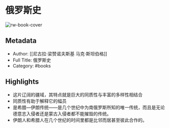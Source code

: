 # 俄罗斯史

![rw-book-cover](https://wfqqreader-1252317822.image.myqcloud.com/cover/239/31422239/s_31422239.jpg)

## Metadata
- Author: [[尼古拉·梁赞诺夫斯基 马克·斯坦伯格]]
- Full Title: 俄罗斯史
- Category: #books

## Highlights
- 这片辽阔的疆域，其特点就是巨大的同质性与丰富的多样性相结合
- 同质性有助于解释它的幅员
- 是希腊—伊朗传统——是几个世纪中为南俄罗斯所知的唯一传统，而且是无论德意志入侵者还是蒙古入侵者都不能摧毁的传统。
- 伊朗人和希腊人在几个世纪的时间里都是比邻而居甚至彼此合作的。
